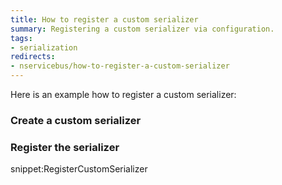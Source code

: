 ```yaml
---
title: How to register a custom serializer
summary: Registering a custom serializer via configuration.
tags: 
- serialization
redirects:
- nservicebus/how-to-register-a-custom-serializer
---
```


Here is an example how to register a custom serializer:

### Create a custom serializer

<!-- import CustomSerializer --> 

### Register the serializer

snippet:RegisterCustomSerializer





